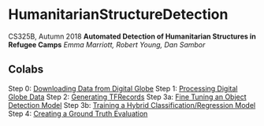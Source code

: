 # HumanitarianStructureDetection


CS325B, Autumn 2018
**Automated Detection of Humanitarian Structures in Refugee Camps**
*Emma Marriott, Robert Young, Dan Sambor*

## Colabs
Step 0: [Downloading Data from Digital Globe](https://colab.research.google.com/drive/1vHHVXmR3Ur5zmfMyP1m8u52wLNpmLW9o)
Step 1: [Processing Digital Globe Data](https://colab.research.google.com/drive/18EE-_HZWaXOXniI-CBGVAnz3XgKL6vOD)
Step 2: [Generating TFRecords](https://colab.research.google.com/drive/1hIyRvmAvgSJFPDkWRwX-tNMqEpdCx7at)
Step 3a: [Fine Tuning an Object Detection Model](https://colab.research.google.com/drive/14_XPbbOoBkUd2pwyk42jl0lsijjD6yXZ)
Step 3b: [Training a Hybrid Classification/Regression Model](https://www.google.com)
Step 4: [Creating a Ground Truth Evaluation](https://colab.research.google.com/drive/14_XPbbOoBkUd2pwyk42jl0lsijjD6yXZ)
